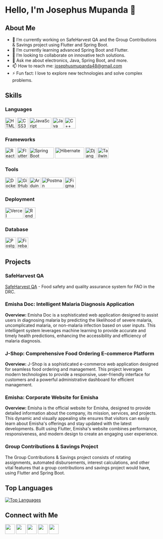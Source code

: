 # Hello, I'm Josephus Mupanda 👋

## About Me
- 🔭 I’m currently working on SafeHarvest QA and the Group Contributions & Savings project using Flutter and Spring Boot.
- 🌱 I’m currently learning advanced Spring Boot and Flutter.
- 👯 I’m looking to collaborate on innovative tech solutions.
- 💬 Ask me about electronics, Java, Spring Boot, and more.
- 📫 How to reach me: josephusmupanda48@gmail.com
- ⚡ Fun fact: I love to explore new technologies and solve complex problems.

## Skills

### Languages
<p align="left">
<a href="https://developer.mozilla.org/en-US/docs/Web/HTML" target="_blank" rel="noreferrer"><img src="https://raw.githubusercontent.com/danielcranney/readme-generator/main/public/icons/skills/html5-colored.svg" width="36" height="36" alt="HTML5" /></a>
<a href="https://developer.mozilla.org/en-US/docs/Web/CSS" target="_blank" rel="noreferrer"><img src="https://raw.githubusercontent.com/danielcranney/readme-generator/main/public/icons/skills/css3-colored.svg" width="36" height="36" alt="CSS3" /></a>
<a href="https://developer.mozilla.org/en-US/docs/Web/JavaScript" target="_blank" rel="noreferrer"><img src="https://raw.githubusercontent.com/danielcranney/readme-generator/main/public/icons/skills/javascript-colored.svg" width="72" height="36" alt="JavaScript" /></a>
<a href="https://www.oracle.com/java/" target="_blank" rel="noreferrer"><img src="https://raw.githubusercontent.com/danielcranney/readme-generator/main/public/icons/skills/java-colored.svg" width="36" height="36" alt="Java" /></a>
<a href="https://www.cplusplus.com/" target="_blank" rel="noreferrer"><img src="https://raw.githubusercontent.com/danielcranney/readme-generator/main/public/icons/skills/cplusplus-colored.svg" width="36" height="36" alt="C++" /></a>
</p>

### Frameworks
<p align="left">
<a href="https://reactjs.org/" target="_blank" rel="noreferrer"><img src="https://raw.githubusercontent.com/danielcranney/readme-generator/main/public/icons/skills/react-colored.svg" width="36" height="36" alt="React" /></a>
<a href="https://flutter.dev/" target="_blank" rel="noreferrer"><img src="https://raw.githubusercontent.com/danielcranney/readme-generator/main/public/icons/skills/flutter-colored.svg" width="36" height="36" alt="Flutter" /></a>
<a href="https://spring.io/projects/spring-boot" target="_blank" rel="noreferrer"><img src="https://img.shields.io/badge/Spring%20Boot-6DB33F?logo=springboot&logoColor=white&style=for-the-badge" width="80" height="36" alt="Spring Boot" /></a>
<a href="https://www.hibernate.org/" target="_blank" rel="noreferrer"><img src="https://img.shields.io/badge/Hibernate-59666C?logo=hibernate&logoColor=white&style=for-the-badge" width="96" height="36" alt="Hibernate" /></a>
<a href="https://www.djangoproject.com/" target="_blank" rel="noreferrer"><img src="https://raw.githubusercontent.com/danielcranney/readme-generator/main/public/icons/skills/django-colored.svg" width="36" height="36" alt="Django" /></a>
<a href="https://tailwindcss.com/" target="_blank" rel="noreferrer"><img src="https://raw.githubusercontent.com/danielcranney/readme-generator/main/public/icons/skills/tailwindcss-colored.svg" width="36" height="36" alt="TailwindCSS" /></a>
</p>

### Tools
<p align="left">
<a href="https://www.docker.com/" target="_blank" rel="noreferrer"><img src="https://raw.githubusercontent.com/danielcranney/readme-generator/main/public/icons/skills/docker-colored.svg" width="36" height="36" alt="Docker" /></a>
<a href="https://github.com/" target="_blank" rel="noreferrer"><img src="https://raw.githubusercontent.com/danielcranney/readme-generator/main/public/icons/socials/github.svg" width="36" height="36" alt="GitHub" /></a>
<a href="https://www.arduino.cc/" target="_blank" rel="noreferrer"><img src="https://raw.githubusercontent.com/danielcranney/readme-generator/main/public/icons/skills/arduino-colored.svg" width="36" height="36" alt="Arduino" /></a>
<a href="https://www.postman.com/" target="_blank" rel="noreferrer"><img src="https://img.shields.io/badge/Postman-FF6C37?logo=postman&logoColor=white&style=for-the-badge" width="72" height="36" alt="Postman" /></a>
<a href="https://www.figma.com/" target="_blank" rel="noreferrer"><img src="https://raw.githubusercontent.com/danielcranney/readme-generator/main/public/icons/skills/figma-colored.svg" width="36" height="36" alt="Figma" /></a>
</p>

### Deployment
<p align="left">
<a href="https://vercel.com/" target="_blank" rel="noreferrer"><img src="https://img.shields.io/badge/Vercel-000000?logo=vercel&logoColor=white&style=for-the-badge" width="60" height="36" alt="Vercel" /></a>
<a href="https://render.com/" target="_blank" rel="noreferrer"><img src="https://raw.githubusercontent.com/danielcranney/readme-generator/main/public/icons/skills/render-colored.svg" width="36" height="36" alt="Render" /></a>
</p>

### Database
<p align="left">
<a href="https://www.postgresql.org/" target="_blank" rel="noreferrer"><img src="https://raw.githubusercontent.com/danielcranney/readme-generator/main/public/icons/skills/postgresql-colored.svg" width="36" height="36" alt="PostgreSQL" /></a>
<a href="https://firebase.google.com/" target="_blank" rel="noreferrer"><img src="https://raw.githubusercontent.com/danielcranney/readme-generator/main/public/icons/skills/firebase-colored.svg" width="36" height="36" alt="Firebase" /></a>
</p>

## Projects

### SafeHarvest QA
[SafeHarvest QA](https://github.com/josephus-mupanda/SafeHarvestQA) - Food safety and quality assurance system for FAO in the DRC.

### Emisha Doc: Intelligent Malaria Diagnosis Application
**Overview:**
Emisha Doc is a sophisticated web application designed to assist users in diagnosing malaria by predicting the likelihood of severe malaria, uncomplicated malaria, or non-malaria infection based on user inputs. This intelligent system leverages machine learning to provide accurate and timely health predictions, enhancing the accessibility and efficiency of malaria diagnosis.

### J-Shop: Comprehensive Food Ordering E-commerce Platform
**Overview:**
J-Shop is a sophisticated e-commerce web application designed for seamless food ordering and management. This project leverages modern technologies to provide a responsive, user-friendly interface for customers and a powerful administrative dashboard for efficient management.

### Emisha: Corporate Website for Emisha
**Overview:**
Emisha is the official website for Emisha, designed to provide detailed information about the company, its mission, services, and projects. This dynamic and visually appealing site ensures that visitors can easily learn about Emisha's offerings and stay updated with the latest developments. Built using Flutter, Emisha's website combines performance, responsiveness, and modern design to create an engaging user experience.

### Group Contributions & Savings Project
The Group Contributions & Savings project consists of rotating assignments, automated disbursements, interest calculations, and other vital features that a group contributions and savings project would have, using Flutter and Spring Boot.

## Top Languages
<a href="https://github.com/josephus-mupanda" align="left">
<img src="https://github-readme-stats.vercel.app/api/top-langs/?username=josephus-mupanda&langs_count=10&title_color=0891b2&text_color=ffffff&icon_color=0891b2&bg_color=1c1917&hide_border=true&locale=en&custom_title=Top%20%Languages" alt="Top Languages" />
</a>
                  

## Connect with Me
<p align="left">
<a href="https://www.github.com/josephus-mupanda" target="_blank" rel="noreferrer"><img src="https://raw.githubusercontent.com/danielcranney/readme-generator/main/public/icons/socials/github.svg" width="32" height="32" /></a>
<a href="https://www.linkedin.com/in/mupandalubuto" target="_blank" rel="noreferrer"><img src="https://raw.githubusercontent.com/danielcranney/readme-generator/main/public/icons/socials/linkedin.svg" width="32" height="32" /></a>
<a href="https://twitter.com/mupandalubuto" target="_blank" rel="noreferrer"><img src="https://raw.githubusercontent.com/danielcranney/readme-generator/main/public/icons/socials/twitter.svg" width="32" height="32" /></a>
<a href="https://www.instagram.com/josephus_mupanda" target="_blank" rel="noreferrer"><img src="https://raw.githubusercontent.com/danielcranney/readme-generator/main/public/icons/socials/instagram.svg" width="32" height="32" /></a>
<a href="https://www.facebook.com/josephus.mupanda" target="_blank" rel="noreferrer"><img src="https://raw.githubusercontent.com/danielcranney/readme-generator/main/public/icons/socials/facebook.svg" width="32" height="32" /></a>
</p>

